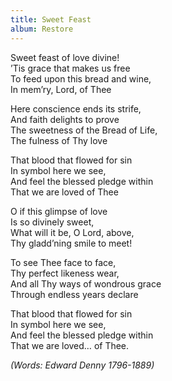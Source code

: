 ```yaml
---
title: Sweet Feast
album: Restore
---
```

Sweet feast of love divine!  
’Tis grace that makes us free  
To feed upon this bread and wine,  
In mem’ry, Lord, of Thee  

Here conscience ends its strife,  
And faith delights to prove  
The sweetness of the Bread of Life,  
The fulness of Thy love  

That blood that flowed for sin  
In symbol here we see,  
And feel the blessed pledge within  
That we are loved of Thee  

O if this glimpse of love  
Is so divinely sweet,  
What will it be, O Lord, above,  
Thy gladd’ning smile to meet!  

To see Thee face to face,  
Thy perfect likeness wear,  
And all Thy ways of wondrous grace  
Through endless years declare  

That blood that flowed for sin  
In symbol here we see,  
And feel the blessed pledge within  
That we are loved… of Thee.  

_(Words: Edward Denny 1796-1889)_